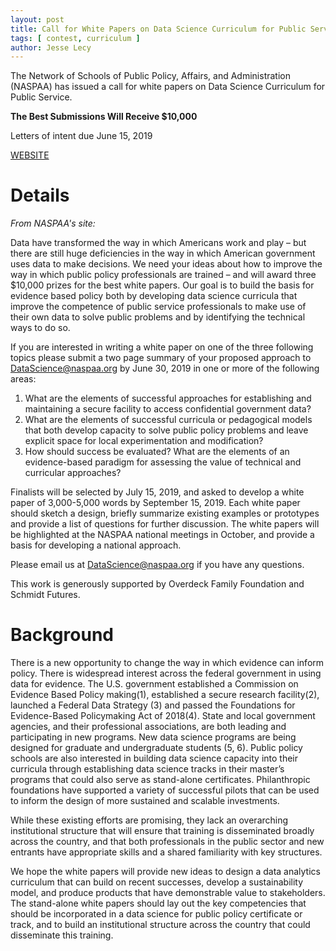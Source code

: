 ```yaml
---
layout: post
title: Call for White Papers on Data Science Curriculum for Public Service
tags: [ contest, curriculum ]
author: Jesse Lecy
---
```



The Network of Schools of Public Policy, Affairs, and Administration (NASPAA) has issued a call for white papers on Data Science Curriculum for Public Service.

**The Best Submissions Will Receive $10,000**

Letters of intent due June 15, 2019

[WEBSITE](https://www.naspaa.org/call-white-papers-data-science)

# Details

*From NASPAA's site:*

Data have transformed the way in which Americans work and play – but there are still huge deficiencies in the way in which American government uses data to make decisions.  We need your ideas about how to improve the way in which public policy professionals are trained – and will award three $10,000 prizes for the best white papers.  Our goal is to build the basis for evidence based policy both by developing data science curricula that improve the competence of public service professionals to make use of their own data to solve public problems and by identifying the technical ways to do so.  

If you are interested in writing a white paper on one of the three following topics please submit a two page summary of your proposed approach to DataScience@naspaa.org  by June 30, 2019 in one or more of the following areas:

1. What are the elements of successful approaches for establishing and maintaining a secure facility to access confidential government data? 
2. What are the elements of successful curricula or pedagogical models that both develop capacity to solve public policy problems and leave explicit space for local experimentation and modification?
3. How should success be evaluated? What are the elements of an evidence-based paradigm for assessing the value of technical and curricular approaches?

Finalists will be selected by July 15, 2019, and asked to develop a white paper of 3,000-5,000 words by September 15, 2019.   Each white paper should sketch a design, briefly summarize existing examples or prototypes and provide a list of questions for further discussion.    The white papers will be highlighted at the NASPAA national meetings in October, and provide a basis for developing a national approach.

Please email us at DataScience@naspaa.org if you have any questions.

This work is generously supported by Overdeck Family Foundation and Schmidt Futures.

# Background

There is a new opportunity to change the way in which evidence can inform policy.  There is widespread interest across the federal government in using data for evidence.  The U.S. government established a Commission on Evidence Based Policy making(1), established a secure research facility(2), launched a Federal Data Strategy (3) and passed the Foundations for Evidence-Based Policymaking Act of 2018(4).   State and local government agencies, and their professional associations, are both leading and participating in new programs. New data science programs are being designed for graduate and undergraduate students (5, 6). Public policy schools are also interested in building data science capacity into their curricula through establishing data science tracks in their master’s programs that could also serve as stand-alone certificates. Philanthropic foundations have supported a variety of successful pilots that can be used to inform the design of more sustained and scalable investments.

While these existing efforts are promising, they lack an overarching institutional structure that will ensure that training is disseminated broadly across the country, and that both professionals in the public sector and new entrants have appropriate skills and a shared familiarity with key structures. 

We hope the white papers will provide new ideas to design a data analytics curriculum that can build on recent successes, develop a sustainability model, and produce products that have demonstrable value to stakeholders.  The stand-alone white papers should lay out the key competencies that should be incorporated in a data science for public policy certificate or track, and to build an institutional structure across the country that could disseminate this training.

